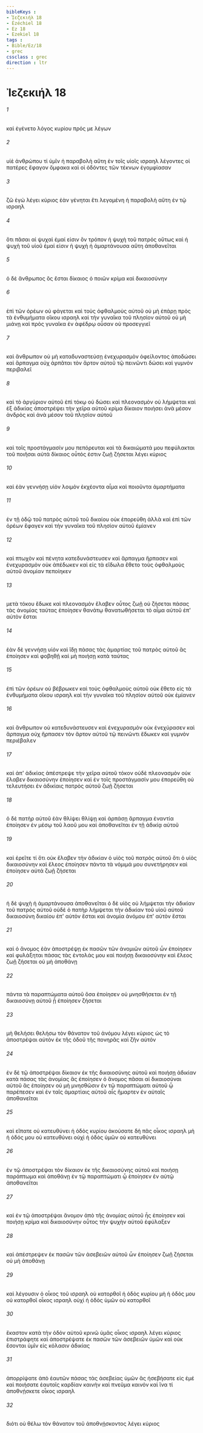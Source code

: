 ```yaml
---
bibleKeys : 
- Ἰεζεκιήλ 18
- Ézéchiel 18
- Ez 18
- Ezekiel 18
tags : 
- Bible/Ez/18
- grec
cssclass : grec
direction : ltr
---
```


# Ἰεζεκιήλ 18

###### 1
καὶ ἐγένετο λόγος κυρίου πρός με λέγων
###### 2
υἱὲ ἀνθρώπου τί ὑμῖν ἡ παραβολὴ αὕτη ἐν τοῖς υἱοῖς ισραηλ λέγοντες οἱ πατέρες ἔφαγον ὄμφακα καὶ οἱ ὀδόντες τῶν τέκνων ἐγομφίασαν
###### 3
ζῶ ἐγώ λέγει κύριος ἐὰν γένηται ἔτι λεγομένη ἡ παραβολὴ αὕτη ἐν τῷ ισραηλ
###### 4
ὅτι πᾶσαι αἱ ψυχαὶ ἐμαί εἰσιν ὃν τρόπον ἡ ψυχὴ τοῦ πατρός οὕτως καὶ ἡ ψυχὴ τοῦ υἱοῦ ἐμαί εἰσιν ἡ ψυχὴ ἡ ἁμαρτάνουσα αὕτη ἀποθανεῖται
###### 5
ὁ δὲ ἄνθρωπος ὃς ἔσται δίκαιος ὁ ποιῶν κρίμα καὶ δικαιοσύνην
###### 6
ἐπὶ τῶν ὀρέων οὐ φάγεται καὶ τοὺς ὀφθαλμοὺς αὐτοῦ οὐ μὴ ἐπάρῃ πρὸς τὰ ἐνθυμήματα οἴκου ισραηλ καὶ τὴν γυναῖκα τοῦ πλησίον αὐτοῦ οὐ μὴ μιάνῃ καὶ πρὸς γυναῖκα ἐν ἀφέδρῳ οὖσαν οὐ προσεγγιεῖ
###### 7
καὶ ἄνθρωπον οὐ μὴ καταδυναστεύσῃ ἐνεχυρασμὸν ὀφείλοντος ἀποδώσει καὶ ἅρπαγμα οὐχ ἁρπᾶται τὸν ἄρτον αὐτοῦ τῷ πεινῶντι δώσει καὶ γυμνὸν περιβαλεῖ
###### 8
καὶ τὸ ἀργύριον αὐτοῦ ἐπὶ τόκῳ οὐ δώσει καὶ πλεονασμὸν οὐ λήμψεται καὶ ἐξ ἀδικίας ἀποστρέψει τὴν χεῖρα αὐτοῦ κρίμα δίκαιον ποιήσει ἀνὰ μέσον ἀνδρὸς καὶ ἀνὰ μέσον τοῦ πλησίον αὐτοῦ
###### 9
καὶ τοῖς προστάγμασίν μου πεπόρευται καὶ τὰ δικαιώματά μου πεφύλακται τοῦ ποιῆσαι αὐτά δίκαιος οὗτός ἐστιν ζωῇ ζήσεται λέγει κύριος
###### 10
καὶ ἐὰν γεννήσῃ υἱὸν λοιμὸν ἐκχέοντα αἷμα καὶ ποιοῦντα ἁμαρτήματα
###### 11
ἐν τῇ ὁδῷ τοῦ πατρὸς αὐτοῦ τοῦ δικαίου οὐκ ἐπορεύθη ἀλλὰ καὶ ἐπὶ τῶν ὀρέων ἔφαγεν καὶ τὴν γυναῖκα τοῦ πλησίον αὐτοῦ ἐμίανεν
###### 12
καὶ πτωχὸν καὶ πένητα κατεδυνάστευσεν καὶ ἅρπαγμα ἥρπασεν καὶ ἐνεχυρασμὸν οὐκ ἀπέδωκεν καὶ εἰς τὰ εἴδωλα ἔθετο τοὺς ὀφθαλμοὺς αὐτοῦ ἀνομίαν πεποίηκεν
###### 13
μετὰ τόκου ἔδωκε καὶ πλεονασμὸν ἔλαβεν οὗτος ζωῇ οὐ ζήσεται πάσας τὰς ἀνομίας ταύτας ἐποίησεν θανάτῳ θανατωθήσεται τὸ αἷμα αὐτοῦ ἐπ' αὐτὸν ἔσται
###### 14
ἐὰν δὲ γεννήσῃ υἱόν καὶ ἴδῃ πάσας τὰς ἁμαρτίας τοῦ πατρὸς αὐτοῦ ἃς ἐποίησεν καὶ φοβηθῇ καὶ μὴ ποιήσῃ κατὰ ταύτας
###### 15
ἐπὶ τῶν ὀρέων οὐ βέβρωκεν καὶ τοὺς ὀφθαλμοὺς αὐτοῦ οὐκ ἔθετο εἰς τὰ ἐνθυμήματα οἴκου ισραηλ καὶ τὴν γυναῖκα τοῦ πλησίον αὐτοῦ οὐκ ἐμίανεν
###### 16
καὶ ἄνθρωπον οὐ κατεδυνάστευσεν καὶ ἐνεχυρασμὸν οὐκ ἐνεχύρασεν καὶ ἅρπαγμα οὐχ ἥρπασεν τὸν ἄρτον αὐτοῦ τῷ πεινῶντι ἔδωκεν καὶ γυμνὸν περιέβαλεν
###### 17
καὶ ἀπ' ἀδικίας ἀπέστρεψε τὴν χεῖρα αὐτοῦ τόκον οὐδὲ πλεονασμὸν οὐκ ἔλαβεν δικαιοσύνην ἐποίησεν καὶ ἐν τοῖς προστάγμασίν μου ἐπορεύθη οὐ τελευτήσει ἐν ἀδικίαις πατρὸς αὐτοῦ ζωῇ ζήσεται
###### 18
ὁ δὲ πατὴρ αὐτοῦ ἐὰν θλίψει θλίψῃ καὶ ἁρπάσῃ ἅρπαγμα ἐναντία ἐποίησεν ἐν μέσῳ τοῦ λαοῦ μου καὶ ἀποθανεῖται ἐν τῇ ἀδικίᾳ αὐτοῦ
###### 19
καὶ ἐρεῖτε τί ὅτι οὐκ ἔλαβεν τὴν ἀδικίαν ὁ υἱὸς τοῦ πατρὸς αὐτοῦ ὅτι ὁ υἱὸς δικαιοσύνην καὶ ἔλεος ἐποίησεν πάντα τὰ νόμιμά μου συνετήρησεν καὶ ἐποίησεν αὐτά ζωῇ ζήσεται
###### 20
ἡ δὲ ψυχὴ ἡ ἁμαρτάνουσα ἀποθανεῖται ὁ δὲ υἱὸς οὐ λήμψεται τὴν ἀδικίαν τοῦ πατρὸς αὐτοῦ οὐδὲ ὁ πατὴρ λήμψεται τὴν ἀδικίαν τοῦ υἱοῦ αὐτοῦ δικαιοσύνη δικαίου ἐπ' αὐτὸν ἔσται καὶ ἀνομία ἀνόμου ἐπ' αὐτὸν ἔσται
###### 21
καὶ ὁ ἄνομος ἐὰν ἀποστρέψῃ ἐκ πασῶν τῶν ἀνομιῶν αὐτοῦ ὧν ἐποίησεν καὶ φυλάξηται πάσας τὰς ἐντολάς μου καὶ ποιήσῃ δικαιοσύνην καὶ ἔλεος ζωῇ ζήσεται οὐ μὴ ἀποθάνῃ
###### 22
πάντα τὰ παραπτώματα αὐτοῦ ὅσα ἐποίησεν οὐ μνησθήσεται ἐν τῇ δικαιοσύνῃ αὐτοῦ ᾗ ἐποίησεν ζήσεται
###### 23
μὴ θελήσει θελήσω τὸν θάνατον τοῦ ἀνόμου λέγει κύριος ὡς τὸ ἀποστρέψαι αὐτὸν ἐκ τῆς ὁδοῦ τῆς πονηρᾶς καὶ ζῆν αὐτόν
###### 24
ἐν δὲ τῷ ἀποστρέψαι δίκαιον ἐκ τῆς δικαιοσύνης αὐτοῦ καὶ ποιήσῃ ἀδικίαν κατὰ πάσας τὰς ἀνομίας ἃς ἐποίησεν ὁ ἄνομος πᾶσαι αἱ δικαιοσύναι αὐτοῦ ἃς ἐποίησεν οὐ μὴ μνησθῶσιν ἐν τῷ παραπτώματι αὐτοῦ ᾧ παρέπεσεν καὶ ἐν ταῖς ἁμαρτίαις αὐτοῦ αἷς ἥμαρτεν ἐν αὐταῖς ἀποθανεῖται
###### 25
καὶ εἴπατε οὐ κατευθύνει ἡ ὁδὸς κυρίου ἀκούσατε δή πᾶς οἶκος ισραηλ μὴ ἡ ὁδός μου οὐ κατευθύνει οὐχὶ ἡ ὁδὸς ὑμῶν οὐ κατευθύνει
###### 26
ἐν τῷ ἀποστρέψαι τὸν δίκαιον ἐκ τῆς δικαιοσύνης αὐτοῦ καὶ ποιήσῃ παράπτωμα καὶ ἀποθάνῃ ἐν τῷ παραπτώματι ᾧ ἐποίησεν ἐν αὐτῷ ἀποθανεῖται
###### 27
καὶ ἐν τῷ ἀποστρέψαι ἄνομον ἀπὸ τῆς ἀνομίας αὐτοῦ ἧς ἐποίησεν καὶ ποιήσῃ κρίμα καὶ δικαιοσύνην οὗτος τὴν ψυχὴν αὐτοῦ ἐφύλαξεν
###### 28
καὶ ἀπέστρεψεν ἐκ πασῶν τῶν ἀσεβειῶν αὐτοῦ ὧν ἐποίησεν ζωῇ ζήσεται οὐ μὴ ἀποθάνῃ
###### 29
καὶ λέγουσιν ὁ οἶκος τοῦ ισραηλ οὐ κατορθοῖ ἡ ὁδὸς κυρίου μὴ ἡ ὁδός μου οὐ κατορθοῖ οἶκος ισραηλ οὐχὶ ἡ ὁδὸς ὑμῶν οὐ κατορθοῖ
###### 30
ἕκαστον κατὰ τὴν ὁδὸν αὐτοῦ κρινῶ ὑμᾶς οἶκος ισραηλ λέγει κύριος ἐπιστράφητε καὶ ἀποστρέψατε ἐκ πασῶν τῶν ἀσεβειῶν ὑμῶν καὶ οὐκ ἔσονται ὑμῖν εἰς κόλασιν ἀδικίας
###### 31
ἀπορρίψατε ἀπὸ ἑαυτῶν πάσας τὰς ἀσεβείας ὑμῶν ἃς ἠσεβήσατε εἰς ἐμέ καὶ ποιήσατε ἑαυτοῖς καρδίαν καινὴν καὶ πνεῦμα καινόν καὶ ἵνα τί ἀποθνῄσκετε οἶκος ισραηλ
###### 32
διότι οὐ θέλω τὸν θάνατον τοῦ ἀποθνῄσκοντος λέγει κύριος
